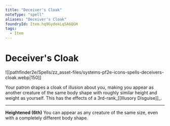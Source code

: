 ```yaml
---
title: "Deceiver's Cloak"
noteType: "spell"
aliases: "Deceiver's Cloak"
foundryId: Item.hq9GydekLq5A6QGH
tags:
  - Item
---
```


# Deceiver's Cloak
![[pathfinder2e/Spells/zz_asset-files/systems-pf2e-icons-spells-deceivers-cloak.webp|150]]

Your patron drapes a cloak of illusion about you, making you appear as another creature of the same body shape with roughly similar height and weight as yourself. This has the effects of a 3rd-rank_[[Illusory Disguise]]_.

* * *

**Heightened (6th)** You can appear as any creature of the same size, even with a completely different body shape.
